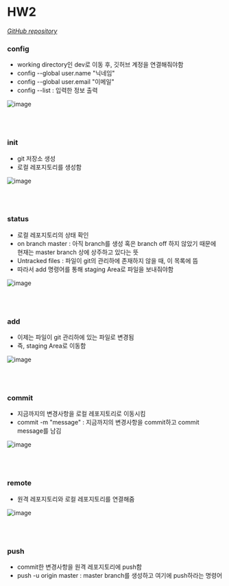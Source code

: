 # HW2

*[GitHub repository](https://github.com/JungHyun21/HW2.git)*


### config
- working directory인 dev로 이동 후, 깃허브 계정을 연결해줘야함
- config --global user.name "닉네임" 
- config --global user.email "이메일" 
- config --list : 입력한 정보 출력


![image](https://user-images.githubusercontent.com/76541903/117542673-8597ed80-b054-11eb-829d-daa3b419e34f.png)

<br><br>

### init
- git 저장소 생성
- 로컬 레포지토리를 생성함


![image](https://user-images.githubusercontent.com/76541903/117542924-939a3e00-b055-11eb-87f6-1a19b384de89.png)

<br><br>

### status
- 로컬 레포지토리의 상태 확인
- on branch master : 아직 branch를 생성 혹은 branch off 하지 않았기 때문에 현재는 master branch 상에 상주하고 있다는 뜻
- Untracked files : 파일이 git의 관리하에 존재하지 않을 때, 이 목록에 뜸
- 따라서 add 명령어를 통해 staging Area로 파일을 보내줘야함


![image](https://user-images.githubusercontent.com/76541903/117543105-5f734d00-b056-11eb-9846-91965b9a4b77.png)

<br><br>

### add
- 이제는 파일이 git 관리하에 있는 파일로 변경됨
- 즉, staging Area로 이동함


![image](https://user-images.githubusercontent.com/76541903/117543185-b416c800-b056-11eb-807c-4120841fca48.png)

<br><br>

### commit
- 지금까지의 변경사항을 로컬 레포지토리로 이동시킴
- commit -m "message" : 지금까지의 변경사항을 commit하고 commit message를 남김


![image](https://user-images.githubusercontent.com/76541903/117543281-15d73200-b057-11eb-98f8-f3e846bbbe28.png)

<br><br>

### remote
- 원격 레포지토리와 로컬 레포지토리를 연결해줌


![image](https://user-images.githubusercontent.com/76541903/117543340-5a62cd80-b057-11eb-98ee-cc6d39bc1916.png)

<br><br>

### push
- commit한 변경사항을 원격 레포지토리에 push함
- push -u origin master : master branch를 생성하고 여기에 push하라는 명령어

